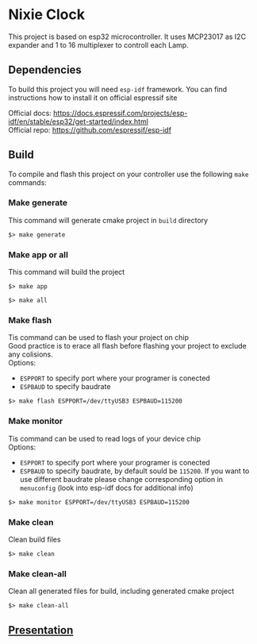 # Nixie Clock

This project is based on esp32 microcontroller. 
It uses MCP23017 as I2C expander and 1 to 16 multiplexer to controll each Lamp.

## Dependencies

To build this project you will need `esp-idf` framework. You can find instructions how to install it on official espressif site

Official docs: https://docs.espressif.com/projects/esp-idf/en/stable/esp32/get-started/index.html <br>
Official repo: https://github.com/espressif/esp-idf

## Build

To compile and flash this project on your controller use the following `make` commands:

### Make generate
This command will generate cmake project in `build` directory

```
$> make generate
```


### Make app or all
This command will build the project

```
$> make app
```

```
$> make all
```

### Make flash
Tis command can be used to flash your project on chip <br>
Good practice is to erace all flash before flashing your project to exclude any colisions.<br>
Options: 
- `ESPPORT` to specify port where your programer is conected
- `ESPBAUD` to specify baudrate
```
$> make flash ESPPORT=/dev/ttyUSB3 ESPBAUD=115200 
```


### Make monitor
Tis command can be used to read logs of your device chip <br>
Options: 
- `ESPPORT` to specify port where your programer is conected
- `ESPBAUD` to specify baudrate, by default sould be `115200`. If you want to use different baudrate please change corresponding option in `menuconfig` (look into esp-idf docs for additional info)

```
$> make monitor ESPPORT=/dev/ttyUSB3 ESPBAUD=115200 
```


### Make clean
Clean build files

```
$> make clean
```


### Make clean-all
Clean all generated files for build, including generated cmake project

```
$> make clean-all
```


## [Presentation](https://docs.google.com/presentation/d/1f5WE6e0m0K4JSjKqZYukn4jPIfkcWSu3lMK0vQX4MUs/edit?usp=sharing)
